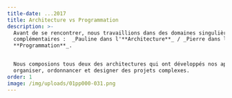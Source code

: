 ```yaml
---
title-date: ...2017
title: Architecture vs Programmation
description: >-
  Avant de se rencontrer, nous travaillions dans des domaines singulièrement
  complémentaires :  _Pauline dans l'**Architecture**_ / _Pierre dans la
  **Programmation**_. 


  Nous composions tous deux des architectures qui ont développés nos aptitudes à
  organiser, ordonnancer et designer des projets complexes.
order: 1
image: /img/uploads/01pp000-031.png
---
```


